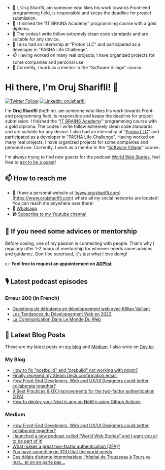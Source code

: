 - 👋 I, Oruj Sharifli, am someone who likes his work towards Front-end programming field, is responsible and keeps the deadline for project submission.
- 👀 I finished the "IT BRAINS Academy" programming course with a gold diploma.
- 🌱 The codes I write follow extremely clean code standards and are suitable for any device.
- 💞️ I also had an internship at "Proton LLC" and participated as a developer in "PASHA Life Challenge".
- 📫 Having worked on many real projects, I have organized projects for some companies and personal use.
- 💼 Currently, I work as a mentor in the "Software Village" course.

<!---
orujsharifli/orujsharifli is a ✨ special ✨ repository because its `README.md` (this file) appears on your GitHub profile.
You can click the Preview link to take a look at your changes.
--->

# Hi there, I'm Oruj Sharifli! 👀
[![Twitter Follow](https://img.shields.io/twitter/follow/thedaviddias?label=Follow)](https://twitter.com/thedaviddias)
[![Linkedin: orujsharifli](https://user-images.githubusercontent.com/81763214/207000286-4463d7a5-576a-4432-aa2d-cf94b1a4a83b.png)](https://www.linkedin.com/in/oruj-sharifli-1b6a81200/)

I'm **Oruj Sharifli** (he/him). am someone who likes his work towards Front-end programming field, is responsible and keeps the deadline for project submission. I finished the "[IT BRAINS Academy](https://itbrains.edu.az/)" programming course with a gold diploma. The codes I write follow extremely clean code standards and are suitable for any device. I also had an internship at "[Proton LLC](https://proton.az/)" and participated as a developer in "[PASHA Life Challenge](https://www.pashahackathon.az/)". Having worked on many real projects, I have organized projects for some companies and personal use. Currently, I work as a mentor in the "[Software Village](https://www.softwarevillage.net/)" course.

I'm always trying to find new guests for the podcast [World Web Stories](https://worldwebstories.com/), feel free to [ask to be a guest](https://worldwebstories.com/be-a-guest/)!

## 📫 How to reach me

* 🔗 I have a personal website at [www.orujsharifli.com](https://www.orujsharifli.com) where all my social networks are located! You can reach me anywhere over there!
* 💬 [Whatsapp](https://wa.me/994504566139)
* 📹 [Subscribe to my Youtube channel](https://www.youtube.com/channel/UCXYs_tVa-VFm5f6bWrPybhA?sub_confirmation=1)

## 👋 If you need some advices or mentorship

Before coding, one of my passion is connecting with people. That's why I regularly offer 1-2 hours of mentorship for whoever needs some advices and guidance.
Don't be surprised, it's just what I love doing!

👉 **Feel free to request an appointement on [ADPlist](https://ddias.run/adp)**

## 🎙 Latest podcast episodes
### Erreur 200 (in French)

<!-- ERREUR200:START -->
- [Questions de débutants en développement web avec Killian Vaillant](https://erreur200.com/questions-de-debutants-en-developpement-web-avec-killian-vaillant)
- [Les Tendances du Développement Web en 2022](https://erreur200.com/les-tendances-du-developpement-web-en-2022)
- [La Communication Dans Le Monde Du Web](https://erreur200.com/la-communication-dans-le-monde-du-web)
<!-- ERREUR200:END -->
## 📝  Latest Blog Posts

These are my latest posts on [my blog](https://thedaviddias.dev?utm_source=github&utm_medium=profile_readme&utm_campaign=fixed_link) and [Medium](https://ddias.run/medium). I also write on [Dev.to](https://ddias.run/devto):

### My Blog

<!-- BLOG:START -->
- [How to fix &quot;postbuild&quot; and &quot;prebuild&quot; not working with pnpm?](https://thedaviddias.dev/notes/how-to-fix-post-pre-build-pnpm)
- [Finally received my Steam Deck confirmation email!](https://thedaviddias.dev/notes/finally-received-steam-deck-confirmation-email)
- [How Front-End Developers, Web and UX/UI Designers could better collaborate together?](https://thedaviddias.dev/articles/how-front-end-developers-ui-ux-could-better-collaborate-together)
- [9 Best Practices &amp; UX Improvements for the two-factor authentication &lpar;2FA&rpar;](https://thedaviddias.dev/articles/9-best-practices-ux-for-two-factor-authentification)
- [How to deploy your Next.js app on Netlify using Github Actions](https://thedaviddias.dev/articles/how-to-deploy-your-nextjs-app-on-netlify-using-github-actions)
<!-- BLOG:END -->
### Medium

<!-- MEDIUM:START -->
- [How Front-End Developers, Web and UX/UI Designers could better collaborate together?](https://thedaviddias.medium.com/how-front-end-developers-web-and-ux-ui-designers-could-better-collaborate-together-8fb63edd0694?source=rss-7ae18a1470a9------2)
- [I launched a new podcast called “World Web Stories” and I want you all to be part of it!](https://thedaviddias.medium.com/i-launched-a-new-podcast-called-world-web-stories-and-i-want-you-all-to-be-part-of-it-b8b91106693?source=rss-7ae18a1470a9------2)
- [What makes a great two-factor authentication &lpar;2FA&rpar;?](https://uxdesign.cc/9-best-practices-ux-improvements-for-the-two-factor-authentication-2fa-7d70f613f558?source=rss-7ae18a1470a9------2)
- [You have something in YOU that the world needs](https://thedaviddias.medium.com/you-have-something-in-you-that-the-world-needs-3347f7a5fa2a?source=rss-7ae18a1470a9------2)
- [Des délais d’attente interminables: l’hôpital de Trousseau à Tours va mal… et on en parle pas…](https://thedaviddias.medium.com/des-d%C3%A9lais-dattente-interminables-l-h%C3%B4pital-de-trousseau-%C3%A0-tours-va-mal-et-on-en-parle-pas-6084d1db8e95?source=rss-7ae18a1470a9------2)
<!-- MEDIUM:END -->
